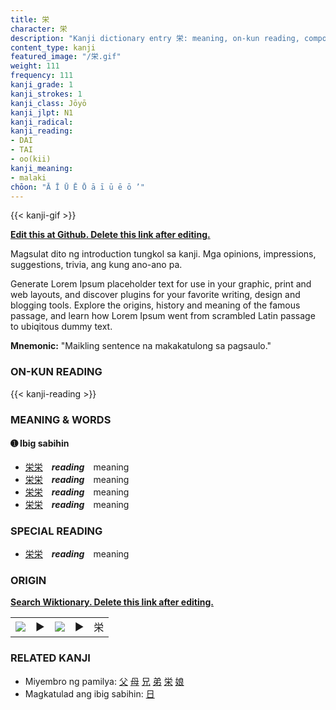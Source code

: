 ```yaml
---
title: 栄
character: 栄
description: "Kanji dictionary entry 栄: meaning, on-kun reading, compounds, origin, related kanji"
content_type: kanji
featured_image: "/栄.gif"
weight: 111
frequency: 111
kanji_grade: 1
kanji_strokes: 1
kanji_class: Jōyō
kanji_jlpt: N1
kanji_radical: 
kanji_reading: 
- DAI
- TAI
- oo(kii)
kanji_meaning:
- malaki
chōon: "Ā Ī Ū Ē Ō ā ī ū ē ō ’"
---
```

[//]: # (Don't edit the line below. Kanji animated GIF code is automatically generated.)
{{< kanji-gif >}}

[//]: # (Edit below this line.)

**[Edit this at Github. Delete this link after editing.](https://github.com/tim0g/tim/tree/main/content/kanji/栄/index.md)**

Magsulat dito ng introduction tungkol sa kanji. Mga opinions, impressions, suggestions, trivia, ang kung ano-ano pa.

Generate Lorem Ipsum placeholder text for use in your graphic, print and web layouts, and discover plugins for your favorite writing, design and blogging tools. Explore the origins, history and meaning of the famous passage, and learn how Lorem Ipsum went from scrambled Latin passage to ubiqitous dummy text.
 
**Mnemonic:** "Maikling sentence na makakatulong sa pagsaulo."

### ON-KUN READING

[//]: # (Don't edit the line below. ON-KUN READING code is automatically generated.)
{{< kanji-reading >}}

### MEANING & WORDS

#### ➊ **Ibig sabihin**
  - [栄](../栄)[栄](../栄)　***reading***　meaning
  - [栄](../栄)[栄](../栄)　***reading***　meaning
  - [栄](../栄)[栄](../栄)　***reading***　meaning
  - [栄](../栄)[栄](../栄)　***reading***　meaning

### SPECIAL READING
  - [栄](../栄)[栄](../栄)　***reading***　meaning

### ORIGIN

**[Search Wiktionary. Delete this link after editing.](https://wiktionary.org/wiki/栄)**
<table class="kanji-table"><tr><td>
<img src="60px-栄-bronze.svg.png">
</td><td>▶</td><td>
<img src="60px-栄-oracle.svg.png">
</td><td>▶</td>
<td class="kanji-origin">栄</td>
</tr></table>

### RELATED KANJI
- Miyembro ng pamilya: [父](../父) [母](../母) [兄](../兄) [弟](../弟) [栄](../栄) [娘](../娘)
- Magkatulad ang ibig sabihin: [日](../日)
